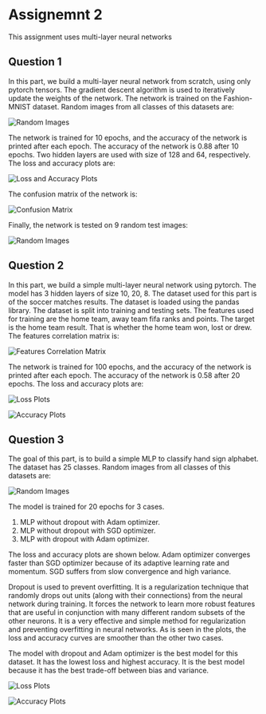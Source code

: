 # Assignemnt 2

This assignment uses multi-layer neural networks

## Question 1

In this part, we build a multi-layer neural network from scratch, using only pytorch tensors. The gradient descent algorithm is used to iteratively update the weights of the network. The network is trained on the Fashion-MNIST dataset. Random images from all classes of this datasets are:

![Random Images](./Figures/q1_random_images.png)

The network is trained for 10 epochs, and the accuracy of the network is printed after each epoch. The accuracy of the network is 0.88 after 10 epochs. Two hidden layers are used with size of 128 and 64, respectively. The loss and accuracy plots are:

![Loss and Accuracy Plots](./Figures/q1_loss_acc_plots.png)

The confusion matrix of the network is:

![Confusion Matrix](./Figures/q1_confusion_matrix.png)

Finally, the network is tested on 9 random test images:

![Random Images](./Figures/q1_random_tests.png)

## Question 2

In this part, we build a simple multi-layer neural network using pytorch. The model has
3 hidden layers of size 10, 20, 8. The dataset used for this part is of the soccer matches results. The dataset is loaded using the pandas library. The dataset is split into training and testing sets. The features used for training are the home team, away team fifa ranks and points. The target is the home team result. That is whether the home team won, lost or drew. The features correlation matrix is:

![Features Correlation Matrix](./Figures/q2_features_corr.png)

The network is trained for 100 epochs, and the accuracy of the network is printed after each epoch. The accuracy of the network is 0.58 after 20 epochs. The loss and accuracy plots are:

![Loss Plots](./Figures/q2_loss_plots.png)

![Accuracy Plots](./Figures/q2_acc_plots.png)

## Question 3

The goal of this part, is to build a simple MLP to classify hand sign alphabet. The dataset has 25 classes. Random images from all classes of this datasets are:

![Random Images](./Figures/q3_random_images.png)

The model is trained for 20 epochs for 3 cases.

1) MLP without dropout with Adam optimizer.
2) MLP without dropout with SGD optimizer.
3) MLP with dropout with Adam optimizer.

The loss and accuracy plots are shown below.
Adam optimizer converges faster than SGD optimizer because of its adaptive learning rate and momentum. SGD suffers from slow convergence and high variance.

Dropout is used to prevent overfitting. It is a regularization technique that randomly drops out units (along with their connections) from the neural network during training. It forces the network to learn more robust features that are useful in conjunction with many different random subsets of the other neurons. It is a very effective and simple method for regularization and preventing overfitting in neural networks. As is seen in the plots, the loss and accuracy curves are smoother than the other two cases.

The model with dropout and Adam optimizer is the best model for this dataset. It has the lowest loss and highest accuracy. It is the best model because it has the best trade-off between bias and variance.

![Loss Plots](./Figures/q3_loss_plots.png)

![Accuracy Plots](./Figures/q3_acc_plots.png)
